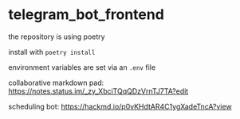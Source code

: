 # telegram_bot_frontend

the repository is using poetry

install with `poetry install`

environment variables are set via an `.env` file

collaborative markdown pad:
https://notes.status.im/_zy_XbciTQqQDzVrnTJ7TA?edit

scheduling bot:
https://hackmd.io/p0vKHdtAR4C1ygXadeTncA?view
